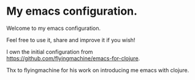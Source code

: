 # My emacs configuration.

Welcome to my emacs configuration.

Feel free to use it, share and improve it if you wish!

I own the initial configuration from https://github.com/flyingmachine/emacs-for-clojure.

Thx to flyingmachine for his work on introducing me emacs with clojure.
